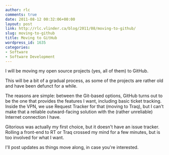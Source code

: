 ```yaml
---
author: rlc
comments: true
date: 2011-08-12 00:32:06+00:00
layout: post
link: http://rlc.vlinder.ca/blog/2011/08/moving-to-github/
slug: moving-to-github
title: Moving to GitHub
wordpress_id: 1635
categories:
- Software
- Software Development
---
```


I will be moving my open source projects (yes, all of them) to GitHub.  

<!-- more -->  

This will be a bit of a gradual process, as some of the projects are rather old and have been defunct for a while.




The reasons are simple: between the Git-based options, GitHub turns out to be the one that provides the features I want, including basic ticket tracking. Inside the VPN, we use Request Tracker for that (moving to Traq), but I can't make that a reliable outward-facing solution with the (rather unreliable) Internet connection I have.




Gitorious was actually my first choice, but it doesn't have an issue tracker. Rolling a front-end to RT or Traq crossed my mind for a few minutes, but is too involved for what I want.




I'll post updates as things move along, in case you're interested.
